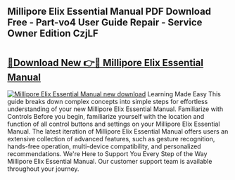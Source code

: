 ## Millipore Elix Essential Manual PDF Download Free - Part-vo4 User Guide Repair - Service Owner Edition CzjLF

# <h2><a href="http://bc74929.oget.top/?id=Millipore+Elix+Essential+Manual">🔗Download New 👉🔴 Millipore Elix Essential Manual</a></h2>

[![Millipore Elix Essential Manual new download](https://i.imgur.com/5g1atiW.png)](http://bc74929.oget.top/?id=Millipore+Elix+Essential+Manual)
Learning Made Easy This guide breaks down complex concepts into simple steps for effortless understanding of your new Millipore Elix Essential Manual. Familiarize with Controls Before you begin, familiarize yourself with the location and function of all control buttons and settings on your Millipore Elix Essential Manual. The latest iteration of Millipore Elix Essential Manual offers users an extensive collection of advanced features, such as gesture recognition, hands-free operation, multi-device compatibility, and personalized recommendations. We're Here to Support You Every Step of the Way Millipore Elix Essential Manual. Our customer support team is available throughout your journey.
